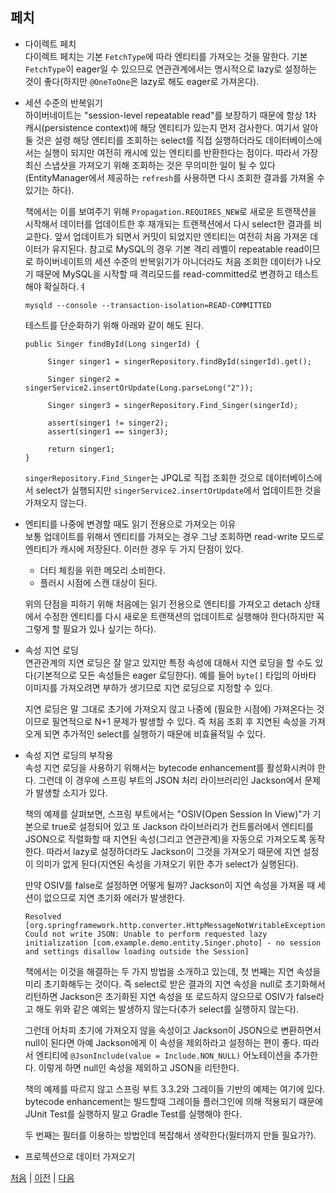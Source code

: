 ## 페치

- 다이렉트 페치  
다이렉트 페치는 기본 `FetchType`에 따라 엔티티를 가져오는 것을 말한다. 기본 `FetchType`이 eager일 수 있으므로 연관관계에서는 명시적으로 lazy로 설정하는 것이 좋다(하지만 `@OneToOne`은 lazy로 해도 eager로 가져온다).  

- 세션 수준의 반복읽기  
하이버네이트는 "session-level repeatable read"를 보장하기 때문에 항상 1차 캐시(persistence context)에 해당 엔티티가 있는지 먼저 검사한다. 여기서 알아둘 것은 설령 해당 엔티티를 조회하는 select를 직접 실행하더라도 데이터베이스에서는 실행이 되지만 여전히 캐시에 있는 엔티티를 반환한다는 점이다. 따라서 가장 최신 스냅샷을 가져오기 위해 조회하는 것은 무의미한 일이 될 수 있다(EntityManager에서 제공하는 `refresh`를 사용하면 다시 조회한 결과를 가져올 수 있기는 하다).  

  책에서는 이를 보여주기 위해 `Propagation.REQUIRES_NEW`로 새로운 트랜잭션을 시작해서 데이터를 업데이트한 후 재개되는 트랜잭션에서 다시 select한 결과를 비교한다. 앞서 업데이트가 되면서 커밋이 되었지만 엔티티는 여전히 처음 가져온 데이터가 유지된다. 참고로 MySQL의 경우 기본 격리 레벨이 repeatable read이므로 하이버네이트의 세션 수준의 반복읽기가 아니더라도 처음 조회한 데이터가 나오기 때문에 MySQL을 시작할 때 격리모드를 read-committed로 변경하고 테스트해야 확실하다.ㅕ

  ```
  mysqld --console --transaction-isolation=READ-COMMITTED
  ```
  테스트를 단순화하기 위해 아래와 같이 해도 된다.
  ```
  public Singer findById(Long singerId) {		
		
       Singer singer1 = singerRepository.findById(singerId).get();
       
       Singer singer2 = singerService2.insertOrUpdate(Long.parseLong("2"));
       
       Singer singer3 = singerRepository.Find_Singer(singerId);
		
       assert(singer1 != singer2);
       assert(singer1 == singer3);
       
       return singer1;
  }
  ```
  `singerRepository.Find_Singer`는 JPQL로 직접 조회한 것으로 데이터베이스에서 select가 실행되지만 `singerService2.insertOrUpdate`에서 업데이트한 것을 가져오지 않는다. 

- 엔티티를 나중에 변경할 때도 읽기 전용으로 가져오는 이유  
보통 업데이트를 위해서 엔티티를 가져오는 경우 그냥 조회하면 read-write 모드로 엔티티가 캐시에 저장된다. 이러한 경우 두 가지 단점이 있다. 

  - 더티 체킹을 위한 메모리 소비한다.
  - 플러시 시점에 스캔 대상이 된다.

  위의 단점을 피하기 위해 처음에는 읽기 전용으로 엔티티를 가져오고 detach 상태에서 수정한 엔티티를 다시 새로운 트랜잭션의 업데이트로 실행해야 한다(하지만 꼭 그렇게 할 필요가 있나 싶기는 하다).

- 속성 지연 로딩  
연관관계의 지연 로딩은 잘 알고 있지만 특정 속성에 대해서 지연 로딩을 할 수도 있다(기본적으로 모든 속성들은 eager 로딩한다). 예를 들어 `byte[]` 타입의 아바타 이미지를 가져오려면 부하가 생기므로 지연 로딩으로 지정할 수 있다.  

  지연 로딩은 말 그대로 초기에 가져오지 않고 나중에 (필요한 시점에) 가져온다는 것이므로 필연적으로 N+1 문제가 발생할 수 있다. 즉 처음 조회 후 지연된 속성을 가져오게 되면 추가적인 select를 실행하기 때문에 비효율적일 수 있다.  

- 속성 지연 로딩의 부작용  
속성 지연 로딩을 사용하기 위해서는 bytecode enhancement를 활성화시켜야 한다. 그런데 이 경우에 스프링 부트의 JSON 처리 라이브러리인 Jackson에서 문제가 발생할 소지가 있다.  

  책의 예제를 살펴보면, 스프링 부트에서는 "OSIV(Open Session In View)"가 기본으로 true로 설정되어 있고 또 Jackson 라이브러리가 컨트롤러에서 엔티티를 JSON으로 직렬화할 때 지연된 속성(그리고 연관관계)을 자동으로 가져오도록 동작한다. 따라서 lazy로 설정하더라도 Jackson이 그것을 가져오기 때문에 지연 설정이 의미가 없게 된다(지연된 속성을 가져오기 위한 추가 select가 실행된다).  

  만약 OSIV를 false로 설정하면 어떻게 될까? Jackson이 지연 속성을 가져올 때 세션이 없으므로 지연 초기화 에러가 발생한다. 

  ```
  Resolved [org.springframework.http.converter.HttpMessageNotWritableException: Could not write JSON: Unable to perform requested lazy initialization [com.example.demo.entity.Singer.photo] - no session and settings disallow loading outside the Session]
  ``` 
  책에서는 이것을 해결하는 두 가지 방법을 소개하고 있는데, 첫 번째는 지연 속성을 미리 초기화해두는 것이다. 즉 select로 받은 결과의 지연 속성을 null로 초기화해서 리턴하면 Jackson은 초기화된 지연 속성을 또 로드하지 않으므로 OSIV가 false라고 해도 위와 같은 예외는 발생하지 않는다(추가 select를 실행하지 않는다).  

  그런데 어차피 초기에 가져오지 않을 속성이고 Jackson이 JSON으로 변환하면서 null이 된다면 아예 Jackson에게 이 속성을 제외하라고 설정하는 편이 좋다. 따라서 엔티티에 `@JsonInclude(value = Include.NON_NULL)` 어노테이션을 추가한다. 이렇게 하면 null인 속성을 제외하고 JSON을 리턴한다.  

  책의 예제를 따르지 않고 스프링 부트 3.3.2와 그레이들 기반의 예제는 여기에 있다. bytecode enhancement는 빌드할때 그레이들 플러그인에 의해 적용되기 때문에 JUnit Test를 실행하지 말고 Gradle Test를 실행해야 한다. 

  두 번째는 필터를 이용하는 방법인데 복잡해서 생략한다(필터까지 만들 필요가?). 

- 프로젝션으로 데이터 가져오기  



[처음](../README.md) | [이전](../02/README.md) | [다음](../04/README.md) 